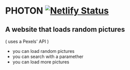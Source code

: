 # PHOTON [![Netlify Status](https://api.netlify.com/api/v1/badges/9f332d66-ff84-4225-a4c3-8bbe23e6969b/deploy-status)](https://matteo-photon.netlify.app/)

## A website that loads random pictures

( uses a Pexels' API )

- you can load random pictures
- you can search with a paramether
- you can load more pictures
